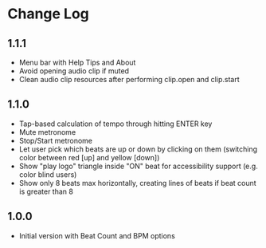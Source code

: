 # Change Log

## 1.1.1

- Menu bar with Help Tips and About
- Avoid opening audio clip if muted
- Clean audio clip resources after performing clip.open and clip.start

## 1.1.0

- Tap-based calculation of tempo through hitting ENTER key
- Mute metronome
- Stop/Start metronome
- Let user pick which beats are up or down by clicking on them (switching color between red [up] and yellow [down])
- Show "play logo" triangle inside "ON" beat for accessibility support (e.g. color blind users)
- Show only 8 beats max horizontally, creating lines of beats if beat count is greater than 8

## 1.0.0

- Initial version with Beat Count and BPM options
